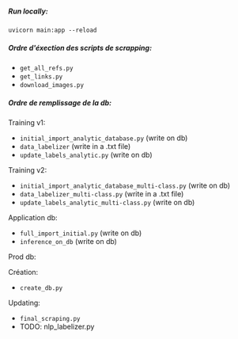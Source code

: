 ##### Run locally:

`uvicorn main:app --reload`

##### Ordre d'éxection des scripts de scrapping:

- `get_all_refs.py`
- `get_links.py`
- `download_images.py`

##### Ordre de remplissage de la db:

Training v1:

- `initial_import_analytic_database.py` (write on db)
- `data_labelizer` (write in a .txt file)
- `update_labels_analytic.py` (write on db)

Training v2:

- `initial_import_analytic_database_multi-class.py` (write on db)
- `data_labelizer_multi-class.py` (write in a .txt file)
- `update_labels_analytic_multi-class.py` (write on db)

Application db:

- `full_import_initial.py` (write on db)
- `inference_on_db` (write on db)

Prod db:

Création:

- `create_db.py`

Updating:

- `final_scraping.py`
- TODO: nlp_labelizer.py
